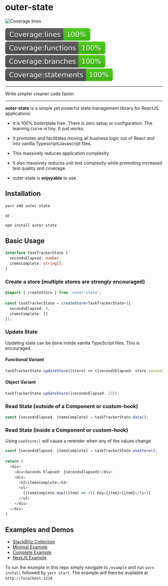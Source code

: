 # outer-state

![Coverage lines](https://img.shields.io/badge/license-MIT-green)

![Coverage lines](https://raw.githubusercontent.com/JohnERalston/outer-state/master/media/badge-lines.svg)
![Coverage functions](https://raw.githubusercontent.com/JohnERalston/outer-state/master/media/badge-functions.svg)
![Coverage branches](https://raw.githubusercontent.com/JohnERalston/outer-state/master/media/badge-branches.svg)
![Coverage statements](https://raw.githubusercontent.com/JohnERalston/outer-state/master/media/badge-statements.svg)

---

Write simpler cleaner code faster.

---

**outer-state** is a simple yet powerful state management library for ReactJS applications.

- It is 100% boilerplate free. There is zero setup or configuration. The learning curve is tiny. It just works.

- It promotes and facilitates moving all business logic out of React and into vanilla Typescript/Javascript files.

- This massively reduces application complexity.
- It also massively reduces unit test complexity while promoting increased test quality and coverage.

- outer-state is **enjoyable** to use.

## Installation

```bash
yarn add outer-state
```

or

```bash
npm install outer-state
```

## Basic Usage

```TypeScript
interface TaskTrackerState {
  secondsElapsed: number;
  itemsComplete: string[];
}
```

### Create a store (multiple stores are strongly encouraged)

```TypeScript
@import { createStore } from 'outer-state';

const taskTrackerState = createStore<TaskTrackerState>({
  secondsElapsed: 0,
  itemsComplete: []
});
```

### Update State

Updating state can be done inside vanilla TypeScript files. This is encouraged.

#### Functional Variant

```TypeScript
taskTrackerState.updateStore((store) => ({secondsElapsed: store.secondsElapsed + 1}));
```

#### Object Variant

```TypeScript
taskTrackerState.updateStore({secondsElapsed: 23));
```

### Read State (outside of a Component or custom-hook)

```TypeScript
const {secondsElapsed, itemsComplete} = taskTrackerState.data();
```

### Read State (inside a Component or custom-hook)

Using `useStore()` will cause a rerender when any of the values change

```TypeScript
const {secondsElapsed, itemsComplete} = taskTrackerState.useStore();

return (
  <div>
    <div>Seconds Elapsed: {secondsElapsed}</div>
    <div>
      <h2>itemsComplete</h2>
      <ul>
        {itemsComplete.map((item) => <li key={item}>{item}</li>)}
      </ul>
    </div>
  </div>
)
```

## Examples and Demos

- [StackBlitz Collection](https://stackblitz.com/@JohnERalston/collections/outer-state)
- [Minimal Example](https://stackblitz.com/edit/outer-state-minimal?file=App.tsx,coolStuff.ts)
- [Complete Example](https://stackblitz.com/edit/outer-state-quiz?file=MathQuiz%2FMathQuiz.tsx)
- [NextJS Example](https://stackblitz.com/edit/outer-state-nextjs?file=src%2FAppBlogs.js)

To run the example in this repo simply navigate to `/example` and run `yarn install` followed by `yarn start`. The example will then be available at `http://localhost:1234`.
